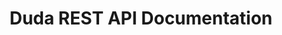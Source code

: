 ---
title: Duda REST API Documentation

language_tabs:
  - shell: cURL

toc_footers:
  - <a href='/developers/'>Back to Developer Portal</a>
  - <a href='/developers/rest-api/api-terms'>Duda API Terms of Service</a>
  - <a href='https://help.dudamobile.com/' target="_blank">View Duda Support Docs</a>

includes:
  - intro
  - responsive
  - accounts
  - permissions
  - analytics
  - widgets

search: true
---
